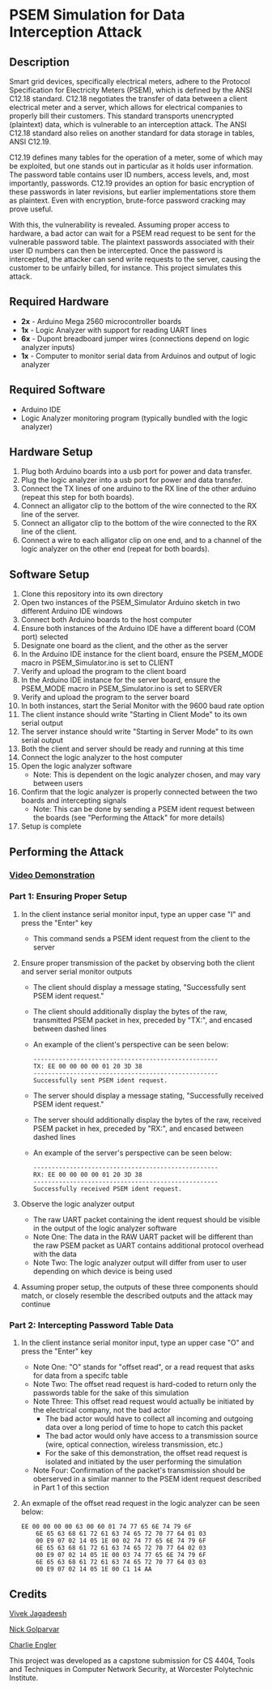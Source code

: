 # PSEM Simulation for Data Interception Attack

## Description

Smart grid devices, specifically electrical meters, adhere to the Protocol Specification for Electricity Meters (PSEM), which is defined by the ANSI C12.18 standard. C12.18 negotiates the transfer of data between a client electrical meter and a server, which allows for electrical companies to properly bill their customers. This standard transports unencrypted (plaintext) data, which is vulnerable to an interception attack. The ANSI C12.18 standard also relies on another standard for data storage in tables, ANSI C12.19. 

C12.19 defines many tables for the operation of a meter, some of which may be exploited, but one stands out in particular as it holds user information. The password table contains user ID numbers, access levels, and, most importantly, passwords. C12.19 provides an option for basic encryption of these passwords in later revisions, but earlier implementations store them as plaintext. Even with encryption, brute-force password cracking may prove useful.

With this, the vulnerability is revealed. Assuming proper access to hardware, a bad actor can wait for a PSEM read request to be sent for the vulnerable password table. The plaintext passwords associated with their user ID numbers can then be intercepted. Once the password is intercepted, the attacker can send write requests to the server, causing the customer to be unfairly billed, for instance. This project simulates this attack. 

## Required Hardware

- **2x** - Arduino Mega 2560 microcontroller boards
- **1x** - Logic Analyzer with support for reading UART lines
- **6x** - Dupont breadboard jumper wires (connections depend on logic analyzer inputs)
- **1x** - Computer to monitor serial data from Arduinos and output of logic analyzer

## Required Software

- Arduino IDE
- Logic Analyzer monitoring program (typically bundled with the logic analyzer)

## Hardware Setup
1. Plug both Arduino boards into a usb port for power and data transfer.
2. Plug the logic analyzer into a usb port for power and data transfer.
3. Connect the TX lines of one arduino to the RX line of the other arduino (repeat this step for both boards).
4. Connect an alligator clip to the bottom of the wire connected to the RX line of the server. 
5. Connect an alligator clip to the bottom of the wire connected to the RX line of the client. 
6. Connect a wire to each alligator clip on one end, and to a channel of the logic analyzer on the other end (repeat for both boards).


## Software Setup

1. Clone this repository into its own directory
2. Open two instances of the PSEM_Simulator Arduino sketch in two different Arduino IDE windows
3. Connect both Arduino boards to the host computer
4. Ensure both instances of the Arduino IDE have a different board (COM port) selected
5. Designate one board as the client, and the other as the server
6. In the Arduino IDE instance for the client board, ensure the PSEM_MODE macro in PSEM_Simulator.ino is set to CLIENT
7. Verify and upload the program to the client board
8. In the Arduino IDE instance for the server board, ensure the PSEM_MODE macro in PSEM_Simulator.ino is set to SERVER
9. Verify and upload the program to the server board
10. In both instances, start the Serial Monitor with the 9600 baud rate option
11. The client instance should write "Starting in Client Mode" to its own serial output
12. The server instance should write "Starting in Server Mode" to its own serial output
13. Both the client and server should be ready and running at this time
14. Connect the logic analyzer to the host computer
15. Open the logic analyzer software
    - Note: This is dependent on the logic analyzer chosen, and may vary between users
16. Confirm that the logic analyzer is properly connected between the two boards and intercepting signals
    - Note: This can be done by sending a PSEM ident request between the boards (see "Performing the Attack" for more details)
18. Setup is complete

## Performing the Attack

### [Video Demonstration](https://youtu.be/BXW4Rp9qQCY)

### Part 1: Ensuring Proper Setup

1. In the client instance serial monitor input, type an upper case "I" and press the "Enter" key
    - This command sends a PSEM ident request from the client to the server
2. Ensure proper transmission of the packet by observing both the client and server serial monitor outputs
    - The client should display a message stating, "Successfully sent PSEM ident request."
    - The client should additionally display the bytes of the raw, transmitted PSEM packet in hex, preceded by "TX:", and encased between dashed lines
    - An example of the client's perspective can be seen below:
   
        ```
        ---------------------------------------------------
        TX: EE 00 00 00 00 01 20 3D 38
        ---------------------------------------------------
        Successfully sent PSEM ident request.
        ```
    - The server should display a message stating, "Successfully received PSEM ident request."
    - The server should additionally display the bytes of the raw, received PSEM packet in hex, preceded by "RX:", and encased between dashed lines
    - An example of the server's perspective can be seen below:
   
        ```
        ---------------------------------------------------
        RX: EE 00 00 00 00 01 20 3D 38
        ---------------------------------------------------
        Successfully received PSEM ident request.
        ```

4. Observe the logic analyzer output
    - The raw UART packet containing the ident request should be visible in the output of the logic analyzer software
    - Note One: The data in the RAW UART packet will be different than the raw PSEM packet as UART contains additional protocol overhead with the data
    - Note Two: The logic analyzer output will differ from user to user depending on which device is being used
5. Assuming proper setup, the outputs of these three components should match, or closely resemble the described outputs and the attack may continue

### Part 2: Intercepting Password Table Data

1. In the client instance serial monitor input, type an upper case "O" and press the "Enter" key
    - Note One: "O" stands for "offset read", or a read request that asks for data from a specifc table
    - Note Two: The offset read request is hard-coded to return only the passwords table for the sake of this simulation
    - Note Three: This offset read request would actually be initiated by the electrical company, not the bad actor
        - The bad actor would have to collect all incoming and outgoing data over a long period of time to hope to catch this packet
        - The bad actor would only have access to a transmission source (wire, optical connection, wireless transmission, etc.)
        - For the sake of this demonstration, the offset read request is isolated and initiated by the user performing the simulation
    - Note Four: Confirmation of the packet's transmission should be oberserved in a similar manner to the PSEM ident request described in Part 1 of this section
2. An exmaple of the offset read request in the logic analyzer can be seen below:

    ```
    EE 00 00 00 00 63 00 60 01 74 77 65 6E 74 79 6F
        6E 65 63 68 61 72 61 63 74 65 72 70 77 64 01 03
        00 E9 07 02 14 05 1E 00 02 74 77 65 6E 74 79 6F
        6E 65 63 68 61 72 61 63 74 65 72 70 77 64 02 03
        00 E9 07 02 14 05 1E 00 03 74 77 65 6E 74 79 6F
        6E 65 63 68 61 72 61 63 74 65 72 70 77 64 03 03
        00 E9 07 02 14 05 1E 00 C1 14 AA
    ```

## Credits

[Vivek Jagadeesh](https://github.com/vivekjag1)

[Nick Golparvar](https://github.com/ngolp)

[Charlie Engler](https://github.com/charlieengler)

This project was developed as a capstone submission for CS 4404, Tools and Techniques in Computer Network Security, at Worcester Polytechnic Institute.
